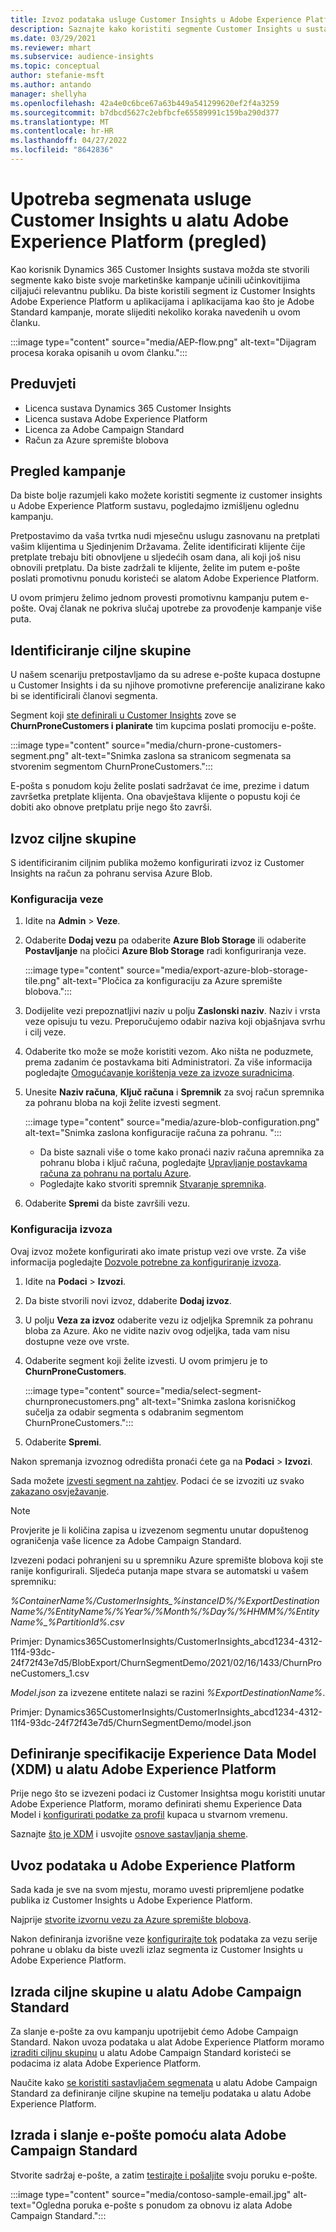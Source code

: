 ```yaml
---
title: Izvoz podataka usluge Customer Insights u Adobe Experience Platform
description: Saznajte kako koristiti segmente Customer Insights u sustavu Adobe Experience Platform.
ms.date: 03/29/2021
ms.reviewer: mhart
ms.subservice: audience-insights
ms.topic: conceptual
author: stefanie-msft
ms.author: antando
manager: shellyha
ms.openlocfilehash: 42a4e0c6bce67a63b449a541299620ef2f4a3259
ms.sourcegitcommit: b7dbcd5627c2ebfbcfe65589991c159ba290d377
ms.translationtype: MT
ms.contentlocale: hr-HR
ms.lasthandoff: 04/27/2022
ms.locfileid: "8642836"
---
```

# <a name="use-customer-insights-segments-in-adobe-experience-platform-preview"></a>Upotreba segmenata usluge Customer Insights u alatu Adobe Experience Platform (pregled)

Kao korisnik Dynamics 365 Customer Insights sustava možda ste stvorili segmente kako biste svoje marketinške kampanje učinili učinkovitijima ciljajući relevantnu publiku. Da biste koristili segment iz Customer Insights Adobe Experience Platform u aplikacijama i aplikacijama kao što je Adobe Standard kampanje, morate slijediti nekoliko koraka navedenih u ovom članku.

:::image type="content" source="media/AEP-flow.png" alt-text="Dijagram procesa koraka opisanih u ovom članku.":::

## <a name="prerequisites"></a>Preduvjeti

-   Licenca sustava Dynamics 365 Customer Insights
-   Licenca sustava Adobe Experience Platform
-   Licenca za Adobe Campaign Standard
-   Račun za Azure spremište blobova

## <a name="campaign-overview"></a>Pregled kampanje

Da biste bolje razumjeli kako možete koristiti segmente iz customer insights u Adobe Experience Platform sustavu, pogledajmo izmišljenu oglednu kampanju.

Pretpostavimo da vaša tvrtka nudi mjesečnu uslugu zasnovanu na pretplati vašim klijentima u Sjedinjenim Državama. Želite identificirati klijente čije pretplate trebaju biti obnovljene u sljedećih osam dana, ali koji još nisu obnovili pretplatu. Da biste zadržali te klijente, želite im putem e-pošte poslati promotivnu ponudu koristeći se alatom Adobe Experience Platform.

U ovom primjeru želimo jednom provesti promotivnu kampanju putem e-pošte. Ovaj članak ne pokriva slučaj upotrebe za provođenje kampanje više puta.

## <a name="identify-your-target-audience"></a>Identificiranje ciljne skupine

U našem scenariju pretpostavljamo da su adrese e-pošte kupaca dostupne u Customer Insights i da su njihove promotivne preferencije analizirane kako bi se identificirali članovi segmenta.

Segment koji [ste definirali u Customer Insights](segments.md) zove se **ChurnProneCustomers i planirate** tim kupcima poslati promociju e-pošte.

:::image type="content" source="media/churn-prone-customers-segment.png" alt-text="Snimka zaslona sa stranicom segmenata sa stvorenim segmentom ChurnProneCustomers.":::

E-pošta s ponudom koju želite poslati sadržavat će ime, prezime i datum završetka pretplate klijenta. Ona obavještava klijente o popustu koji će dobiti ako obnove pretplatu prije nego što završi.

## <a name="export-your-target-audience"></a>Izvoz ciljne skupine

S identificiranim ciljnim publika možemo konfigurirati izvoz iz Customer Insights na račun za pohranu servisa Azure Blob.

### <a name="configure-a-connection"></a>Konfiguracija veze

1. Idite na **Admin** > **Veze**.

1. Odaberite **Dodaj vezu** pa odaberite **Azure Blob Storage** ili odaberite **Postavljanje** na pločici **Azure Blob Storage** radi konfiguriranja veze.

   :::image type="content" source="media/export-azure-blob-storage-tile.png" alt-text="Pločica za konfiguraciju za Azure spremište blobova."::: 

1. Dodijelite vezi prepoznatljivi naziv u polju **Zaslonski naziv**. Naziv i vrsta veze opisuju tu vezu. Preporučujemo odabir naziva koji objašnjava svrhu i cilj veze.

1. Odaberite tko može se može koristiti vezom. Ako ništa ne poduzmete, prema zadanim će postavkama biti Administratori. Za više informacija pogledajte [Omogućavanje korištenja veze za izvoze suradnicima](connections.md#allow-contributors-to-use-a-connection-for-exports).

1. Unesite **Naziv računa**, **Ključ računa** i **Spremnik** za svoj račun spremnika za pohranu bloba na koji želite izvesti segment.  
      
   :::image type="content" source="media/azure-blob-configuration.png" alt-text="Snimka zaslona konfiguracije računa za pohranu. "::: 
   
    - Da biste saznali više o tome kako pronaći naziv računa apremnika za pohranu bloba i ključ računa, pogledajte [Upravljanje postavkama računa za pohranu na portalu Azure](/azure/storage/common/storage-account-manage).
    - Pogledajte kako stvoriti spremnik [Stvaranje spremnika](/azure/storage/blobs/storage-quickstart-blobs-portal#create-a-container).

1. Odaberite **Spremi** da biste završili vezu. 

### <a name="configure-an-export"></a>Konfiguracija izvoza

Ovaj izvoz možete konfigurirati ako imate pristup vezi ove vrste. Za više informacija pogledajte [Dozvole potrebne za konfiguriranje izvoza](export-destinations.md#set-up-a-new-export).

1. Idite na **Podaci** > **Izvozi**.

1. Da biste stvorili novi izvoz, ddaberite **Dodaj izvoz**.

1. U polju **Veza za izvoz** odaberite vezu iz odjeljka Spremnik za pohranu bloba za Azure. Ako ne vidite naziv ovog odjeljka, tada vam nisu dostupne veze ove vrste.

1. Odaberite segment koji želite izvesti. U ovom primjeru je to **ChurnProneCustomers**.

   :::image type="content" source="media/select-segment-churnpronecustomers.png" alt-text="Snimka zaslona korisničkog sučelja za odabir segmenta s odabranim segmentom ChurnProneCustomers.":::

1. Odaberite **Spremi**.

Nakon spremanja izvoznog odredišta pronaći ćete ga na **Podaci** > **Izvozi**.

Sada možete [izvesti segment na zahtjev](export-destinations.md#run-exports-on-demand). Podaci će se izvoziti uz svako [zakazano osvježavanje](system.md).

> [!NOTE]
> Provjerite je li količina zapisa u izvezenom segmentu unutar dopuštenog ograničenja vaše licence za Adobe Campaign Standard.

Izvezeni podaci pohranjeni su u spremniku Azure spremište blobova koji ste ranije konfigurirali. Sljedeća putanja mape stvara se automatski u vašem spremniku:

*%ContainerName%/CustomerInsights_%instanceID%/%ExportDestinationName%/%EntityName%/%Year%/%Month%/%Day%/%HHMM%/%EntityName%_%PartitionId%.csv*

Primjer: Dynamics365CustomerInsights/CustomerInsights_abcd1234-4312-11f4-93dc-24f72f43e7d5/BlobExport/ChurnSegmentDemo/2021/02/16/1433/ChurnProneCustomers_1.csv

*Model.json* za izvezene entitete nalazi se razini *%ExportDestinationName%*.

Primjer: Dynamics365CustomerInsights/CustomerInsights_abcd1234-4312-11f4-93dc-24f72f43e7d5/ChurnSegmentDemo/model.json

## <a name="define-experience-data-model-xdm-in-adobe-experience-platform"></a>Definiranje specifikacije Experience Data Model (XDM) u alatu Adobe Experience Platform

Prije nego što se izvezeni podaci iz Customer Insightsa mogu koristiti unutar Adobe Experience Platform, moramo definirati shemu Experience Data Model i [konfigurirati podatke za profil](https://experienceleague.adobe.com/docs/experience-platform/profile/tutorials/dataset-configuration.html#tutorials) kupaca u stvarnom vremenu.

Saznajte [što je XDM](https://experienceleague.adobe.com/docs/experience-platform/xdm/home.html) i usvojite [osnove sastavljanja sheme](https://experienceleague.adobe.com/docs/experience-platform/xdm/schema/composition.html#schema).

## <a name="import-data-into-adobe-experience-platform"></a>Uvoz podataka u Adobe Experience Platform

Sada kada je sve na svom mjestu, moramo uvesti pripremljene podatke publika iz Customer Insights u Adobe Experience Platform.

Najprije [stvorite izvornu vezu za Azure spremište blobova](https://experienceleague.adobe.com/docs/experience-platform/sources/ui-tutorials/create/cloud-storage/blob.html#getting-started).    

Nakon definiranja izvorišne veze [konfigurirajte tok](https://experienceleague.adobe.com/docs/experience-platform/sources/ui-tutorials/dataflow/cloud-storage.html#ui-tutorials) podataka za vezu serije pohrane u oblaku da biste uvezli izlaz segmenta iz Customer Insights u Adobe Experience Platform.

## <a name="create-an-audience-in-adobe-campaign-standard"></a>Izrada ciljne skupine u alatu Adobe Campaign Standard

Za slanje e-pošte za ovu kampanju upotrijebit ćemo Adobe Campaign Standard. Nakon uvoza podataka u alat Adobe Experience Platform moramo [izraditi ciljnu skupinu](https://experienceleague.adobe.com/docs/campaign-standard/using/profiles-and-audiences/get-started-profiles-and-audiences.html#permission) u alatu Adobe Campaign Standard koristeći se podacima iz alata Adobe Experience Platform.


Naučite kako [se koristiti sastavljačem segmenata](https://experienceleague.adobe.com/docs/campaign-standard/using/integrating-with-adobe-cloud/adobe-experience-platform/audience-destinations/aep-using-segment-builder.html) u alatu Adobe Campaign Standard za definiranje ciljne skupine na temelju podataka u alatu Adobe Experience Platform.

## <a name="create-and-send-the-email-using-adobe-campaign-standard"></a>Izrada i slanje e-pošte pomoću alata Adobe Campaign Standard

Stvorite sadržaj e-pošte, a zatim [testirajte i pošaljite](https://experienceleague.adobe.com/docs/campaign-standard/using/testing-and-sending/get-started-sending-messages.html#preparing-and-testing-messages) svoju poruku e-pošte.

:::image type="content" source="media/contoso-sample-email.jpg" alt-text="Ogledna poruka e-pošte s ponudom za obnovu iz alata Adobe Campaign Standard.":::
